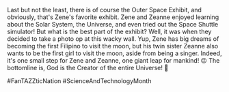 Last but not the least, there is of course the Outer Space Exhibit, and obviously, that's Zene's favorite exhibit. Zene and Zeanne enjoyed learning about the Solar System, the Universe, and even tried out the Space Shuttle simulator! But what is the best part of the exhibit? Well, it was when they decided to take a photo op at this wacky wall. Yup, Zene has big dreams of becoming the first Filipino to visit the moon, but his twin sister Zeanne also wants to be the first girl to visit the moon, aside from being a singer. Indeed, it's one small step for Zene and Zeanne, one giant leap for mankind! 😉 The bottomline is, God is the Creator of the entire Universe! 🙂

#FanTAZZticNation #ScienceAndTechnologyMonth